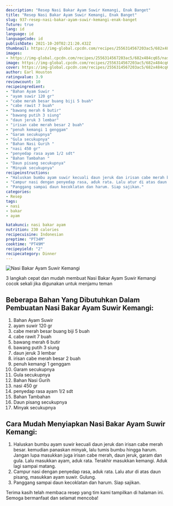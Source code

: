 ```yaml
---
description: "Resep Nasi Bakar Ayam Suwir Kemangi, Enak Banget"
title: "Resep Nasi Bakar Ayam Suwir Kemangi, Enak Banget"
slug: 937-resep-nasi-bakar-ayam-suwir-kemangi-enak-banget
future: true
lang: id
language: id
languageCode: id
publishDate: 2021-10-20T02:21:20.432Z 
thumbnail: https://img-global.cpcdn.com/recipes/2556314567203ac5/682x484cq65/nasi-bakar-ayam-suwir-kemangi-foto-resep-utama.png
images:
- https://img-global.cpcdn.com/recipes/2556314567203ac5/682x484cq65/nasi-bakar-ayam-suwir-kemangi-foto-resep-utama.png
image: https://img-global.cpcdn.com/recipes/2556314567203ac5/682x484cq65/nasi-bakar-ayam-suwir-kemangi-foto-resep-utama.png
cover: https://img-global.cpcdn.com/recipes/2556314567203ac5/682x484cq65/nasi-bakar-ayam-suwir-kemangi-foto-resep-utama.png
author: Earl Houston
ratingvalue: 3.9
reviewcount: 10
recipeingredient:
- "Bahan Ayam Suwir "
- "ayam suwir 120 gr"
- "cabe merah besar buang biji 5 buah"
- "cabe rawit 7 buah"
- "bawang merah 6 butir"
- "bawang putih 3 siung"
- "daun jeruk 3 lembar"
- "irisan cabe merah besar 2 buah"
- "penuh kemangi 1 genggam"
- "Garam secukupnya"
- "Gula secukupnya"
- "Bahan Nasi Gurih "
- "nasi 450 gr"
- "penyedap rasa ayam 1/2 sdt"
- "Bahan Tambahan "
- "Daun pisang secukupnya"
- "Minyak secukupnya"
recipeinstructions:
- "Haluskan bumbu ayam suwir kecuali daun jeruk dan irisan cabe merah besar. kemudian panaskan minyak, lalu tumis bumbu hingga harum. Jangan lupa masukkan juga irisan cabe merah, daun jeruk, garam dan gula. Lalu masukkan ayam, aduk rata. Terakhir masukkan kemangi. Aduk lagi sampai matang."
- "Campur nasi dengan penyedap rasa, aduk rata. Lalu atur di atas daun pisang, masukkan ayam suwir. Gulung."
- "Panggang sampai daun kecoklatan dan harum. Siap sajikan."
categories:
- Resep
tags:
- nasi
- bakar
- ayam

katakunci: nasi bakar ayam 
nutrition: 230 calories
recipecuisine: Indonesian
preptime: "PT34M"
cooktime: "PT49M"
recipeyield: "2"
recipecategory: Dinner
---
```



![Nasi Bakar Ayam Suwir Kemangi](https://img-global.cpcdn.com/recipes/2556314567203ac5/682x484cq65/nasi-bakar-ayam-suwir-kemangi-foto-resep-utama.png)

3 langkah cepat dan mudah membuat  Nasi Bakar Ayam Suwir Kemangi cocok sekali jika digunakan untuk menjamu teman

<!--inarticleads1-->

## Beberapa Bahan Yang Dibutuhkan Dalam Pembuatan Nasi Bakar Ayam Suwir Kemangi:

1. Bahan Ayam Suwir 
1. ayam suwir 120 gr
1. cabe merah besar buang biji 5 buah
1. cabe rawit 7 buah
1. bawang merah 6 butir
1. bawang putih 3 siung
1. daun jeruk 3 lembar
1. irisan cabe merah besar 2 buah
1. penuh kemangi 1 genggam
1. Garam secukupnya
1. Gula secukupnya
1. Bahan Nasi Gurih 
1. nasi 450 gr
1. penyedap rasa ayam 1/2 sdt
1. Bahan Tambahan 
1. Daun pisang secukupnya
1. Minyak secukupnya



<!--inarticleads2-->

## Cara Mudah Menyiapkan Nasi Bakar Ayam Suwir Kemangi:

1. Haluskan bumbu ayam suwir kecuali daun jeruk dan irisan cabe merah besar. kemudian panaskan minyak, lalu tumis bumbu hingga harum. Jangan lupa masukkan juga irisan cabe merah, daun jeruk, garam dan gula. Lalu masukkan ayam, aduk rata. Terakhir masukkan kemangi. Aduk lagi sampai matang.
1. Campur nasi dengan penyedap rasa, aduk rata. Lalu atur di atas daun pisang, masukkan ayam suwir. Gulung.
1. Panggang sampai daun kecoklatan dan harum. Siap sajikan.




Terima kasih telah membaca resep yang tim kami tampilkan di halaman ini. Semoga bermanfaat dan selamat mencoba!
